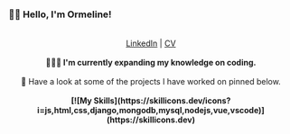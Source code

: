 ### 👋🏾 Hello, I'm Ormeline!

<p align="center">
  <br>  
  <a href="https://www.linkedin.com/in/ormeline-luyengi-626491211">LinkedIn</a> |   
  <a href="https://github.com/Ormeline/CV">CV </a>
  <br><br>   
  <b>👩🏾‍💻 I'm currently expanding my knowledge on coding.</b>   
  <br><br>    
  🚀 Have a look at some of the projects I have worked on pinned below.  
  <br><br> 
  <b> [![My Skills](https://skillicons.dev/icons?i=js,html,css,django,mongodb,mysql,nodejs,vue,vscode)](https://skillicons.dev)</b>
  <br><br>
</p>
